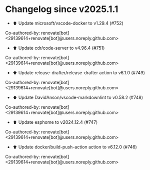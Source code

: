# Changelog since v2025.1.1
- ⬆️ Update microsoft/vscode-docker to v1.29.4 (#752)

Co-authored-by: renovate[bot] <29139614+renovate[bot]@users.noreply.github.com> 
- ⬆️ Update cdr/code-server to v4.96.4 (#751)

Co-authored-by: renovate[bot] <29139614+renovate[bot]@users.noreply.github.com> 
- ⬆️ Update release-drafter/release-drafter action to v6.1.0 (#749)

Co-authored-by: renovate[bot] <29139614+renovate[bot]@users.noreply.github.com> 
- ⬆️ Update DavidAnson/vscode-markdownlint to v0.58.2 (#748)

Co-authored-by: renovate[bot] <29139614+renovate[bot]@users.noreply.github.com> 
- ⬆️ Update esphome to v2024.12.4 (#747)

Co-authored-by: renovate[bot] <29139614+renovate[bot]@users.noreply.github.com> 
- ⬆️ Update docker/build-push-action action to v6.12.0 (#746)

Co-authored-by: renovate[bot] <29139614+renovate[bot]@users.noreply.github.com> 
